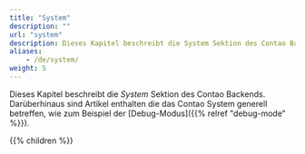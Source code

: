 ```yaml
---
title: "System"
description: ""
url: "system"
description: Dieses Kapitel beschreibt die System Sektion des Contao Backends.
aliases:
    - /de/system/
weight: 5
---
```



Dieses Kapitel beschreibt die _System_ Sektion des Contao Backends. Darüberhinaus sind Artikel enthalten die das Contao
System generell betreffen, wie zum Beispiel der [Debug-Modus]({{% relref "debug-mode" %}}).

{{% children %}}

